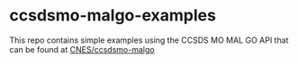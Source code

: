 # ccsdsmo-malgo-examples

This repo contains simple examples using the CCSDS MO MAL GO API that can be found at [CNES/ccsdsmo-malgo](https://github.com/CNES/ccsdsmo-malgo)

